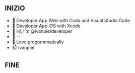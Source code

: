 ## INIZIO

- 🍩 Developer App Web with Coda and Visual Studio Code
- 👋 Developer App iOS with Xcode
- 👀 Hi, I’m @ivanpierdeveloper
- 🌱 --
- 💞️ Love programmatically
- 📫 ivanpier

## FINE
